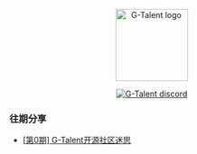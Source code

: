 <p align="center">
    <img width="128" src="https://cdn.discordapp.com/icons/722949830200000574/9a27cf49917a67376ba4ac5b29c5265c.png?size=128" alt="G-Talent logo">
</p>
<p align="center">
      <a href="https://circleci.com/gh/vuejs/vue/tree/dev"><img src="https://img.shields.io/badge/discord-chat-black" alt="G-Talent discord"></a>
</p>

### 往期分享
- [[第0期] G-Talent开源社区迷思](https://github.com/gtalent-community/share_learning/share_learning/tree/master/%5B第0期%5D%20G-Talent开源社区迷思)
